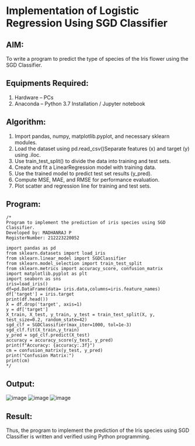 # Implementation of Logistic Regression Using SGD Classifier
## AIM:
To write a program to predict the type of species of the Iris flower using the SGD Classifier.

## Equipments Required:
1. Hardware – PCs
2. Anaconda – Python 3.7 Installation / Jupyter notebook

## Algorithm:
1. Import pandas, numpy, matplotlib.pyplot, and necessary sklearn modules.
2. Load the dataset using pd.read_csv()Separate features (x) and target (y) using .iloc.
3. Use train_test_split() to divide the data into training and test sets.
4. Create and fit a LinearRegression model with training data.
5. Use the trained model to predict test set results (y_pred).
6. Compute MSE, MAE, and RMSE for performance evaluation.
7. Plot scatter and regression line for training and test sets.
## Program:
```
/*
Program to implement the prediction of iris species using SGD Classifier.
Developed by: MADHANRAJ P
RegisterNumber: 212223220052

import pandas as pd
from sklearn.datasets import load_iris
from sklearn.linear_model import SGDClassifier
from sklearn.model_selection import train_test_split
from sklearn.metrics import accuracy_score, confusion_matrix
import matplotlib.pyplot as plt
import seaborn as sns
iris=load_iris()
df=pd.DataFrame(data= iris.data,columns=iris.feature_names)
df['target'] = iris.target
print(df.head())
X = df.drop('target', axis=1)
y = df['target']
X_train, X_test, y_train, y_test = train_test_split(X, y, test_size=0.2, random_state=42)
sgd_clf = SGDClassifier(max_iter=1000, tol=1e-3)
sgd_clf.fit(X_train,y_train)
y_pred = sgd_clf.predict(X_test)
accuracy = accuracy_score(y_test, y_pred)
print(f"Accuracy: {accuracy:.3f}")
cm = confusion_matrix(y_test, y_pred)
print("Confusion Matrix:")
print(cm)
*/

```

## Output:
![image](https://github.com/user-attachments/assets/82dbe48b-5331-48f5-9cff-b1864cd3c9cc)
![image](https://github.com/user-attachments/assets/9c7f8e41-6d4b-4672-bf66-0ec53b641bfb)
![image](https://github.com/user-attachments/assets/fccff6e7-5e2e-4be1-b362-a0241e2afc57)




## Result:
Thus, the program to implement the prediction of the Iris species using SGD Classifier is written and verified using Python programming.
